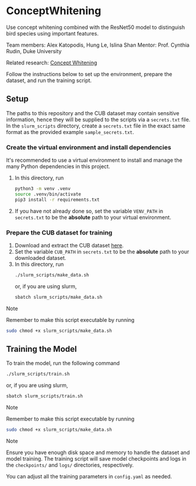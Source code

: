 # ConceptWhitening

Use concept whitening combined with the ResNet50 model to distinguish bird species using important features.

Team members: Alex Katopodis, Hung Le, Islina Shan
Mentor: Prof. Cynthia Rudin, Duke University

Related research: [Concept Whitening](https://github.com/zhiCHEN96/ConceptWhitening.git)

Follow the instructions below to set up the environment, prepare the dataset, and run the training script.

## Setup

The paths to this repository and the CUB dataset may contain sensitive information, hence they will be supplied to the scripts via a `secrets.txt` file. In the `slurm_scripts` directory, create a `secrets.txt` file in the exact same format as the provided example `sample_secrets.txt`.

### Create the virtual environment and install dependencies

It's recommended to use a virtual environment to install and manage the many Python dependencies in this project.

1. In this directory, run

    ```bash
    python3 -m venv .venv
    source .venv/bin/activate
    pip3 install -r requirements.txt
    ```
2. If you have not already done so, set the variable `VENV_PATH` in `secrets.txt` to be the **absolute** path to your virtual environment.

### Prepare the CUB dataset for training

1. Download and extract the CUB dataset [here](https://www.vision.caltech.edu/datasets/cub_200_2011/).
2. Set the variable `CUB_PATH` in `secrets.txt` to be the **absolute** path to your downloaded dataset.
3. In this directory, run
    ```bash
    ./slurm_scripts/make_data.sh
    ```
    or, if you are using slurm,
    ```bash
    sbatch slurm_scripts/make_data.sh
    ```
> [!NOTE]
> Remember to make this script executable by running
> ```bash
> sudo chmod +x slurm_scripts/make_data.sh
> ```

## Training the Model

To train the model, run the following command
```bash
./slurm_scripts/train.sh
```
or, if you are using slurm,
```bash
sbatch slurm_scripts/train.sh
```
> [!NOTE]
> Remember to make this script executable by running
> ```bash
> sudo chmod +x slurm_scripts/make_data.sh
> ```

> [!NOTE]
> Ensure you have enough disk space and memory to handle the dataset and model training.
> The training script will save model checkpoints and logs in the `checkpoints/` and `logs/` directories, respectively.

You can adjust all the training parameters in `config.yaml` as needed.

